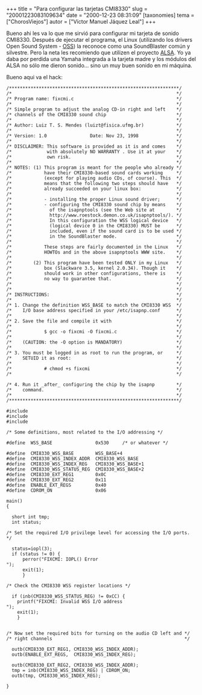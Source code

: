 +++
title = "Para configurar las tarjetas CMI8330"
slug = "20001223083109634"
date = "2000-12-23 08:31:09"
[taxonomies]
tema = ["ChorosViejos"]
autor = ["Víctor Manuel Jáquez Leal"]
+++

Bueno ahi les va lo que me sirvió para configurar mi tarjeta de sonido
CMI8330. Después de ejecutar el programa, el Linux (utilizando los
drivers Open Sound System - [OSS](http://www.opensound.com)) la reconoce
como una SoundBlaster común y silvestre. Pero la neta les recomiendo que
utilizen el proyecto [ALSA](http://www.alsa-project.org). Yo ya daba por
perdida una Yamaha integrada a la tarjeta madre y los módulos del ALSA
no sólo me dieron sonido... sino un muy buen sonido en mi máquina.

Bueno aqui va el hack:

<!-- more -->
    /***************************************************************/
    /*                                                             */
    /* Program name: fixcmi.c                                      */
    /*                                                             */
    /* Simple program to adjust the analog CD-in right and left    */
    /* channels of the CMI8330 sound chip                          */
    /*                                                             */
    /* Author: Luiz T. S. Mendes (luizt@fisica.ufmg.br)            */
    /*                                                             */
    /* Version: 1.0                Date: Nov 23, 1998              */
    /*                                                             */
    /* DISCLAIMER: This software is provided as it is and comes    */
    /*             with absolutely NO WARRANTY . Use it at your    */
    /*             own risk.                                       */
    /*                                                             */
    /* NOTES: (1) This program is meant for the people who already */
    /*            have their CMI8330-based sound cards working     */
    /*            (except for playing audio CDs, of course). This  */
    /*            means that the following two steps should have   */
    /*            already succeeded on your linux box:             */
    /*                                                             */
    /*            - installing the proper Linux sound driver;      */
    /*            - configuring the CMI8330 sound chip by means    */
    /*              of the isapnptools (see the Web site at        */
    /*              http://www.roestock.demon.co.uk/isapnptools/). */
    /*              In this configuration the WSS logical device   */
    /*              (logical device 0 in the CMI8330) MUST be      */
    /*              included, even if the sound card is to be used */
    /*              in the SoundBlaster mode.                      */
    /*                                                             */
    /*            These steps are fairly documented in the Linux   */
    /*            HOWTOs and in the above isapnptools WWW site.    */
    /*                                                             */
    /*        (2) This program have been tested ONLY in my Linux   */
    /*            box (Slackware 3.5, kernel 2.0.34). Though it    */
    /*            should work in other configurations, there is    */
    /*            no way to guarantee that.                        */
    /*                                                             */
    /*                                                             */
    /* INSTRUCTIONS:                                               */
    /*                                                             */
    /* 1. Change the definition WSS_BASE to match the CMI8330 WSS  */
    /*    I/O base address specified in your /etc/isapnp.conf      */
    /*                                                             */
    /* 2. Save the file and compile it with                        */
    /*                                                             */
    /*            $ gcc -o fixcmi -O fixcmi.c                      */
    /*                                                             */
    /*    (CAUTION: the -O option is MANDATORY)                    */
    /*                                                             */
    /* 3. You must be logged in as root to run the program, or     */
    /*    SETUID it as root:                                       */
    /*                                                             */
    /*            # chmod +s fixcmi                                */
    /*                                                             */

    /* 4. Run it _after_ configuring the chip by the isapnp        */
    /*    command.                                                 */
    /*                                                             */
    /***************************************************************/

    #include 
    #include 
    #include 

    /* Some definitions, most related to the I/O addressing */

    #define  WSS_BASE                0x530     /* or whatever */

    #define  CMI8330_WSS_BASE        WSS_BASE+4
    #define  CMI8330_WSS_INDEX_ADDR  CMI8330_WSS_BASE
    #define  CMI8330_WSS_INDEX_REG   CMI8330_WSS_BASE+1
    #define  CMI8330_WSS_STATUS_REG  CMI8330_WSS_BASE+2
    #define  CMI8330_EXT_REG1        0x0C
    #define  CMI8330_EXT_REG2        0x11
    #define  ENABLE_EXT_REGS         0x40
    #define  CDROM_ON                0x06

    main()
    {

      short int tmp;
      int status;

    /* Set the required I/O privilege level for accessing the I/O ports. */

      status=iopl(3);
      if (status != 0) {
          perror("FIXCMI: IOPL() Error
    ");
          exit(1);
          }

    /* Check the CMI8330 WSS register locations */

      if (inb(CMI8330_WSS_STATUS_REG) != 0xCC) {
        printf("FIXCMI: Invalid WSS I/O address
    ");
        exit(1);
        }


    /* Now set the required bits for turning on the audio CD left and */
    /* right channels                                                 */

      outb(CMI8330_EXT_REG1, CMI8330_WSS_INDEX_ADDR);
      outb(ENABLE_EXT_REGS,  CMI8330_WSS_INDEX_REG);

      outb(CMI8330_EXT_REG2, CMI8330_WSS_INDEX_ADDR);
      tmp = inb(CMI8330_WSS_INDEX_REG) | CDROM_ON;
      outb(tmp, CMI8330_WSS_INDEX_REG);

    }


